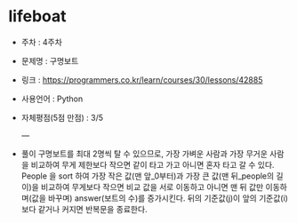 # lifeboat
* 주차 : 4주차
* 문제명 : 구명보트
* 링크 : https://programmers.co.kr/learn/courses/30/lessons/42885
* 사용언어 : Python
* 자체평점(5점 만점) : 3/5
 
  —

* 풀이
구명보트를 최대 2명씩 탈 수 있으므로, 가장 가벼운 사람과 가장 무거운 사람을 비교하여 무게 제한보다 작으면 같이 타고 가고 아니면 혼자 타고 갈 수 있다. People 을 sort 하여 가장 작은 값(맨 앞_0부터)과 가장 큰 값(맨 뒤_people의 길이)을 비교하여 무게보다 작으면 비교 값을 서로 이동하고 아니면 맨 뒤 값만 이동하며(값을 바꾸며) answer(보트의 수)를 증가시킨다.
뒤의 기준값(j)이 앞의 기준값(i)보다 같거나 커지면 반복문을 종료한다.